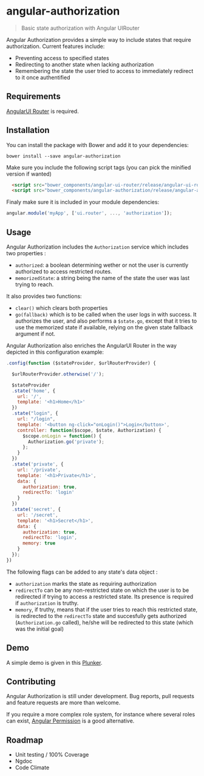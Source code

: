 # angular-authorization

> Basic state authorization with Angular UIRouter

Angular Authorization provides a simple way to include states that require authorization.
Current features include:

- Preventing access to specified states
- Redirecting to another state when lacking authorization
- Remembering the state the user tried to access to immediately redirect to it once authentified

## Requirements

[AngularUI Router](https://github.com/angular-ui/ui-router) is required.

## Installation

You can install the package with Bower and add it to your dependencies:

`bower install --save angular-authorization`

Make sure you include the following script tags (you can pick the minified version if wanted)

```html
  <script src="bower_components/angular-ui-router/release/angular-ui-router.js"></script>
  <script src="bower_components/angular-authorization/release/angular-authorization.js"></script>
```

Finaly make sure it is included in your module dependencies:

```javascript
angular.module('myApp', ['ui.router', ..., 'authorization']);
```

## Usage

Angular Authorization includes the `Authorization` service which includes two properties :

- `authorized`: a boolean determining wether or not the user is currently authorized to access restricted routes.
- `memorizedState`: a string being the name of the state the user was last trying to reach.

It also provides two functions:

- `clear()` which clears both properties
- `go(fallback)` which is to be called when the user logs in with success. It authorizes the user, and also performs a `$state.go`, except that it tries to use the memorized state if available, relying on the given state fallback argument if not.

Angular Authorization also enriches the AngularUI Router in the way depicted in this configuration example:

```javascript
.config(function ($stateProvider, $urlRouterProvider) {

  $urlRouterProvider.otherwise('/');

  $stateProvider
  .state('home', {
    url: '/',
    template: '<h1>Home</h1>'
  })
  .state("login", {
    url: "/login",
    template: '<button ng-click="onLogin()">Login</button>',
    controller: function($scope, $state, Authorization) {
      $scope.onLogin = function() {
        Authorization.go('private');
      };
    }
  })
  .state('private', {
    url: '/private',
    template: '<h1>Private</h1>',
    data: {
      authorization: true,
      redirectTo: 'login'
    }
  })
  .state('secret', {
    url: '/secret',
    template: '<h1>Secret</h1>',
    data: {
      authorization: true,
      redirectTo: 'login',
      memory: true
    }
  });
})
```

The following flags can be added to any state's data object :

- `authorization` marks the state as requiring authorization
- `redirectTo` can be any non-restricted state on which the user is to be redirected if trying to access a restricted state. Its presence is required if `authorization` is truthy.
- `memory`, if truthy, means that if the user tries to reach this restricted state, is redirected to the `redirectTo` state and succesfully gets authorized (`Authorization.go` called), he/she will be redirected to this state (which was the initial goal)

## Demo

A simple demo is given in this [Plunker](http://codepen.io/anon/pen/OVrvVX).

## Contributing

Angular Authorization is still under development. Bug reports, pull requests and feature requests are more than welcome.

If you require a more complex role system, for instance where several roles can exist, [Angular Permission](https://github.com/Narzerus/angular-permission) is a good alternative.

## Roadmap

- Unit testing / 100% Coverage
- Ngdoc
- Code Climate

